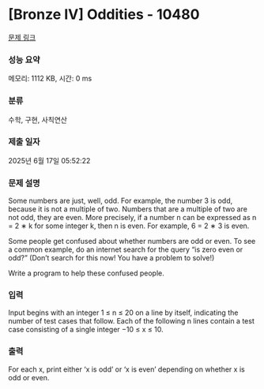 # [Bronze IV] Oddities - 10480 

[문제 링크](https://www.acmicpc.net/problem/10480) 

### 성능 요약

메모리: 1112 KB, 시간: 0 ms

### 분류

수학, 구현, 사칙연산

### 제출 일자

2025년 6월 17일 05:52:22

### 문제 설명

<p>Some numbers are just, well, odd. For example, the number 3 is odd, because it is not a multiple of two. Numbers that are a multiple of two are not odd, they are even. More precisely, if a number n can be expressed as n = 2 ∗ k for some integer k, then n is even. For example, 6 = 2 ∗ 3 is even.</p>

<p>Some people get confused about whether numbers are odd or even. To see a common example, do an internet search for the query “is zero even or odd?” (Don’t search for this now! You have a problem to solve!)</p>

<p>Write a program to help these confused people.</p>

### 입력 

 <p>Input begins with an integer 1 ≤ n ≤ 20 on a line by itself, indicating the number of test cases that follow. Each of the following n lines contain a test case consisting of a single integer −10 ≤ x ≤ 10.</p>

### 출력 

 <p>For each x, print either ‘x is odd’ or ‘x is even’ depending on whether x is odd or even.</p>

